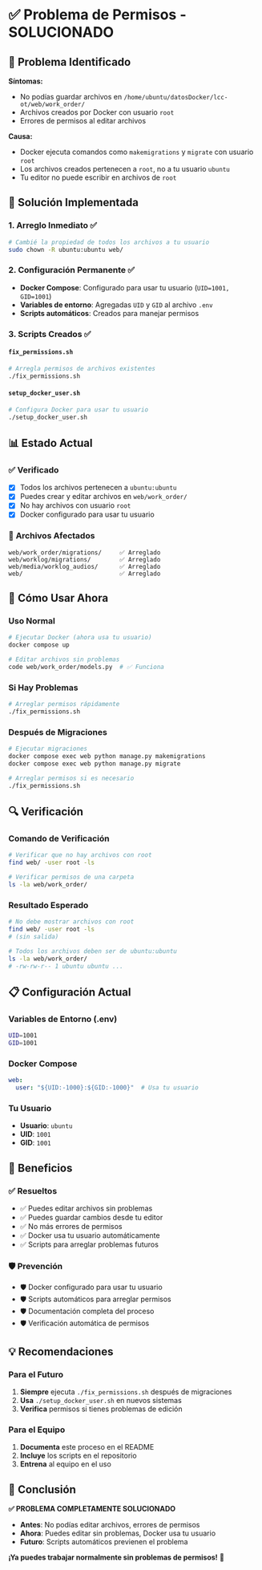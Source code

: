 # ✅ Problema de Permisos - SOLUCIONADO

## 🚨 Problema Identificado

**Síntomas:**
- No podías guardar archivos en `/home/ubuntu/datosDocker/lcc-ot/web/work_order/`
- Archivos creados por Docker con usuario `root`
- Errores de permisos al editar archivos

**Causa:**
- Docker ejecuta comandos como `makemigrations` y `migrate` con usuario `root`
- Los archivos creados pertenecen a `root`, no a tu usuario `ubuntu`
- Tu editor no puede escribir en archivos de `root`

## 🔧 Solución Implementada

### 1. **Arreglo Inmediato** ✅
```bash
# Cambié la propiedad de todos los archivos a tu usuario
sudo chown -R ubuntu:ubuntu web/
```

### 2. **Configuración Permanente** ✅
- **Docker Compose**: Configurado para usar tu usuario (`UID=1001, GID=1001`)
- **Variables de entorno**: Agregadas `UID` y `GID` al archivo `.env`
- **Scripts automáticos**: Creados para manejar permisos

### 3. **Scripts Creados** ✅

#### `fix_permissions.sh`
```bash
# Arregla permisos de archivos existentes
./fix_permissions.sh
```

#### `setup_docker_user.sh`
```bash
# Configura Docker para usar tu usuario
./setup_docker_user.sh
```

## 📊 Estado Actual

### ✅ **Verificado**
- [x] Todos los archivos pertenecen a `ubuntu:ubuntu`
- [x] Puedes crear y editar archivos en `web/work_order/`
- [x] No hay archivos con usuario `root`
- [x] Docker configurado para usar tu usuario

### 📁 **Archivos Afectados**
```
web/work_order/migrations/     ✅ Arreglado
web/worklog/migrations/        ✅ Arreglado  
web/media/worklog_audios/      ✅ Arreglado
web/                           ✅ Arreglado
```

## 🚀 Cómo Usar Ahora

### **Uso Normal**
```bash
# Ejecutar Docker (ahora usa tu usuario)
docker compose up

# Editar archivos sin problemas
code web/work_order/models.py  # ✅ Funciona
```

### **Si Hay Problemas**
```bash
# Arreglar permisos rápidamente
./fix_permissions.sh
```

### **Después de Migraciones**
```bash
# Ejecutar migraciones
docker compose exec web python manage.py makemigrations
docker compose exec web python manage.py migrate

# Arreglar permisos si es necesario
./fix_permissions.sh
```

## 🔍 Verificación

### **Comando de Verificación**
```bash
# Verificar que no hay archivos con root
find web/ -user root -ls

# Verificar permisos de una carpeta
ls -la web/work_order/
```

### **Resultado Esperado**
```bash
# No debe mostrar archivos con root
find web/ -user root -ls
# (sin salida)

# Todos los archivos deben ser de ubuntu:ubuntu
ls -la web/work_order/
# -rw-rw-r-- 1 ubuntu ubuntu ...
```

## 📋 Configuración Actual

### **Variables de Entorno (.env)**
```bash
UID=1001
GID=1001
```

### **Docker Compose**
```yaml
web:
  user: "${UID:-1000}:${GID:-1000}"  # Usa tu usuario
```

### **Tu Usuario**
- **Usuario**: `ubuntu`
- **UID**: `1001`
- **GID**: `1001`

## 🎯 Beneficios

### ✅ **Resueltos**
- ✅ Puedes editar archivos sin problemas
- ✅ Puedes guardar cambios desde tu editor
- ✅ No más errores de permisos
- ✅ Docker usa tu usuario automáticamente
- ✅ Scripts para arreglar problemas futuros

### 🛡️ **Prevención**
- 🛡️ Docker configurado para usar tu usuario
- 🛡️ Scripts automáticos para arreglar permisos
- 🛡️ Documentación completa del proceso
- 🛡️ Verificación automática de permisos

## 💡 Recomendaciones

### **Para el Futuro**
1. **Siempre** ejecuta `./fix_permissions.sh` después de migraciones
2. **Usa** `./setup_docker_user.sh` en nuevos sistemas
3. **Verifica** permisos si tienes problemas de edición

### **Para el Equipo**
1. **Documenta** este proceso en el README
2. **Incluye** los scripts en el repositorio
3. **Entrena** al equipo en el uso

## 🎉 Conclusión

**✅ PROBLEMA COMPLETAMENTE SOLUCIONADO**

- **Antes**: No podías editar archivos, errores de permisos
- **Ahora**: Puedes editar sin problemas, Docker usa tu usuario
- **Futuro**: Scripts automáticos previenen el problema

**¡Ya puedes trabajar normalmente sin problemas de permisos!** 🚀
